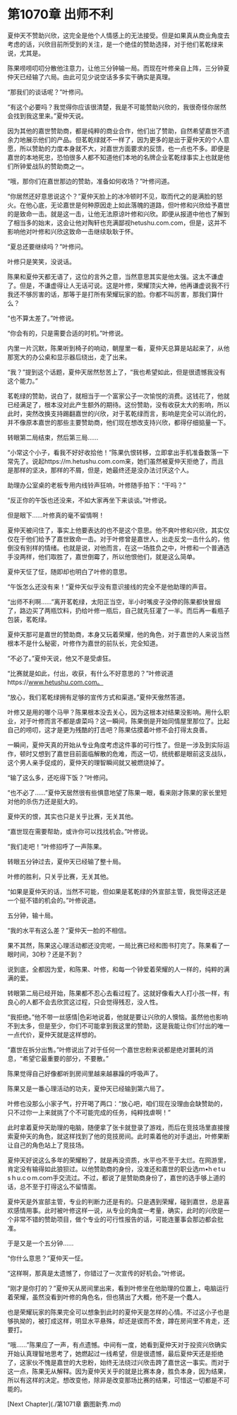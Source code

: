 # 第1070章 出师不利

夏仲天不赞助兴欣，这完全是他个人情感上的无法接受。但是如果真从商业角度去考虑的话，兴欣目前所受到的关注，是一个绝佳的赞助选择，对于他们茗乾绿来说，尤其是。

陈果唠唠叨叨分散他注意力，让他三分钟输一局。而现在叶修亲自上阵，三分钟夏仲天已经输了六局。由此可见少说空话多多实干确实是真理。

“那我们的谈话呢？”叶修问。

“有这个必要吗？我觉得你应该很清楚，我是不可能赞助兴欣的，我很奇怪你居然会找到我这里来。”夏仲天说。

因为其他的嘉世赞助商，都是纯粹的商业合作，他们出了赞助，自然希望嘉世不遗余力地展示他们的产品。但茗乾绿就不一样了，因为更多的是出于夏仲天的个人意愿，所以赞助的力度本身就不大，对嘉世方面要求的反馈，也一点也不多。即便是嘉世的本地死忠，恐怕很多人都不知道他们本地的名牌企业茗乾绿事实上也就是他们所钟爱战队的赞助商之一。

“哦，那你们在嘉世那边的赞助，准备如何收场？”叶修问道。

“你居然还好意思说这个？”夏仲天脸上的冰冷顿时不见，取而代之的是满脸的怒火。在他心底，无论嘉世是何种原因走上如此落魄的道路，但叶修和兴欣给予嘉世的是致命一击。就是这一击，让他无法原谅叶修和兴欣。即便从报道中他也了解到了相当多的始末，这会让他对陶轩也充满鄙视hetushu.com.com，但是，这并不影响他对叶修和兴欣这致命一击继续耿耿于怀。

“夏总还要继续吗？”叶修问。

叶修只是笑笑，没说话。

陈果和夏仲天都无语了，这位的言外之意，当然意思其实是他太强。这太不谦虚了。但是，不谦虚得让人无话可说。这是叶修，荣耀顶尖大神，他再谦虚说我不行我还不够厉害的话，那等于是打所有荣耀玩家的脸。你都不叫厉害，那我们算什么？

“也不算太差了。”叶修说。

“你会有的，只是需要合适的时机。”叶修说。

内里一片沉默，陈果听到椅子的响动，朝屋里一看，夏仲天总算是站起来了，从他那宽大的办公桌和显示器后绕出，走了出来。

“我？”提到这个话题，夏仲天居然愁苦上了，“我也希望如此，但是很遗憾我没有这个能力。”

茗乾绿的赞助，说白了，就相当于一个富家公子一次愉悦的消费。这钱花了，他就已经满足了，根本没对此产生额外的期待。这份赞助，没有收获太大的影响，所以此时，突然改换支持踢翻嘉世的兴欣，对于茗乾绿而言，影响是完全可以消化的，并不像原本嘉世的那些主要赞助商，他们现在想改支持兴欣，都得仔细掂量一下。

转眼第二局结束，然后第三局……

“小常这个小子，看我不好好收拾他！”陈果仇恨转移，立即拿出手机准备数落一下常先了。说起https://m.hetushu.com.com来，她们虽然被夏仲天拒绝了，而且是那样的坚决，那样的不屑，但是，她最终还是没办法讨厌这个人。

助理办公室桌的老板专用内线铃声狂响，叶修随手拍下：“干吗？”

“反正你的午饭也还没来，不如大家再坐下来谈谈。”叶修说。

但是眼下……叶修真的毫不留情啊！

夏仲天被问住了，事实上他要表达的也不是这个意思。他不爽叶修和兴欣，其实仅仅在于他们给予了嘉世致命一击。对于叶修曾是嘉世人，出走反戈一击什么的，他倒没有别样的情绪。也就是说，对他而言，在这一场胜负之中，叶修和一个普通选手没两样，他们取胜了，嘉世倒霉了，所以他恨他们，就是这么简单。

夏仲天怔了怔，随即却也明白了叶修的意思。

“午饭怎么还没有来！”夏仲天似乎没有意识接线的完全不是他助理的声音。

“出师不利啊……”离开茗乾绿，太阳正当空，半小时嘴皮子没停的陈果都快冒烟了，路边买了两瓶饮料，扔给叶修一瓶后，自己就先狂灌了一半。而后再一看瓶子包装，茗乾绿。

夏仲天那可是嘉世的赞助商，本身又玩着荣耀，他的角色，对于嘉世的人来说当然根本不是什么秘密，叶修作为嘉世的前队长，完全知道。

“不必了。”夏仲天说，他又不是受虐狂。

“比赛就是如此，付出，收获，有什么不好意思的？”叶修说道https://www.hetushu.com.com。

“放心，我们茗乾绿拥有足够的宣传方式和渠道。”夏仲天傲然答道。

叶修又是用的哪个马甲？陈果根本没去关心，因为这根本对结果没影响。用什么职业，对于叶修而言不都是虐菜吗？这一瞬间，陈果倒是开始同情屋里那位了。比起自己的唠叨，这才是更为残酷的打击吧？陈果估摸着叶修不会打得太良善。

一瞬间，夏仲天真的开始从专业角度考虑这件事的可行性了。但是一涉及到实际运作，顿时又想到了嘉世目前面临解散的危难，而这一切，统统都是眼前这支战队，这个男人亲手促成的，夏仲天的理智瞬间就又被燃烧掉了。

“输了这么多，还吃得下饭？”叶修问。

“也不必了……”夏仲天居然很有些惧意地望了陈果一眼，看来刚才陈果的家长里短对他的杀伤力还是挺大的。

夏仲天的恨，其实也只是关乎比赛，无关其他。

“嘉世现在需要帮助，或许你可以找找机会。”叶修说。

“我们走吧！”叶修招呼了一声陈果。

转眼五分钟过去，夏仲天已经输了整十局。

叶修的胜利，只关乎比赛，无关其他。

“如果是夏仲天的话，当然不可能，但如果是茗乾绿的外宣部主管，我觉得这还是一个挺不错的机会的。”叶修说道。

五分钟，输十局。

“我的水平有这么差？”夏仲天一脸的不相信。

果不其然，陈果这心理活动都还没完呢，一局比赛已经和图书打完了。陈果看了一眼时间，30秒？还是不到？

说到底，全都因为爱，和陈果、叶修，和每一个钟爱着荣耀的人一样的，纯粹的满满的爱。

转眼第二局已经开始，陈果都不忍心去看过程了。这就好像看大人打小孩一样，有良心的人都不会去欣赏这过程，只会觉得残忍，没人性。

“我拒绝。”他不带一丝感情|色彩地说着，他就是要让兴欣的人懊恼。虽然他也影响不到太多，但是至少，你们不可能拿到我这里的赞助，这是我能让你们付出的唯一一点代价，夏仲天就是这样想的。

“嘉世在拆分出售。”叶修说出了对于任何一个嘉世忠粉来说都是绝对噩耗的消息，“希望它最重要的部分，不要散。”

陈果觉得自己好像都听到房间里越来越暴躁的呼吸声了。

陈果又是一番心理活动的功夫，夏仲天已经输到第六局了。

叶修也没那么小家子气，拧开喝了两口：“放心吧，咱们现在没理由会缺赞助的，只不过你一上来就挑了个不可能完成的任务，纯粹找虐啊！”

此时拿着夏仲天助理的电脑，随便拿了张卡就登录了游戏，而后在竞技场里直接搜索夏仲天的角色，就这样找到了他的竞技房间。此时乘着他的对手退出，叶修果断让自己的角色站上了竞技场。

夏仲天好说这么多年的荣耀粉了，就是再没资质，水平也不至于太烂。在网游里，肯定没有输得如此狼狈过。以他赞助商的身份，没准还和嘉世的职业选ｍ•hｅtｕsｈu.cｏm.coｍ手交流过。不过，都说了是赞助商身份了，嘉世的选手够上道的话，总不至于打得这么不留情面。

夏仲天是外宣部主管，专业的判断力还是有的。只是遇到荣耀，碰到嘉世，总是喜欢感情用事。此时被叶修这样一说，从专业的角度一考量，确实，此时的兴欣是一个非常不错的赞助项目，做个专业的可行性报告的话，可能连董事会那边都会批准。

于是又是一个五分钟……

“你什么意思？”夏仲天一怔。

“这样啊，那真是太遗憾了，你错过了一次宣传的好机会。”叶修说。

“刚才是你打的？”夏仲天从房间里出来，看到叶修坐在他助理的位置上，电脑运行着荣耀，虽然没看到叶修的角色名，但也猜出了大概，他不是一个蠢人。

也是荣耀玩家的陈果完全可以想象到此时的夏仲天是怎样的心情。不过这小子也是够执拗的，被打成这样，明显水平悬殊，却还是锲而不舍，蹲在房间里不肯走，还要打。

“哦……”陈果应了一声，有点遗憾。中间有一度，她看到夏仲天对于投资兴欣确实开始认真理智地思考了，她燃起过一线希望，但是很遗憾，最后夏仲天还是拒绝了，这家伙不愧是嘉世的大忠粉，始终无法绕过兴欣击跨了嘉世这一事实。而对于这一点，陈果无从解释。因为夏仲天关乎的就是比赛本身，胜负本身，因为结果，所以有这样的决定。想改变他，除非是改变那场比赛的结果，可惜这一切都是不可能的。



[Next Chapter](./第1071章 霸图新秀.md)